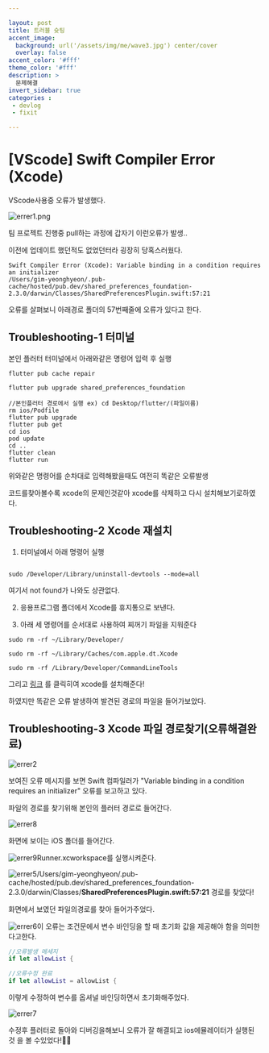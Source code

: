 ```yaml
---

layout: post
title: 트러블 슛팅
accent_image: 
  background: url('/assets/img/me/wave3.jpg') center/cover
  overlay: false
accent_color: '#fff'
theme_color: '#fff'
description: >
  문제해결
invert_sidebar: true
categories :
 - devlog	
 - fixit

---
```


# [VScode] Swift Compiler Error (Xcode)

VScode사용중 오류가 발생했다.

![errer1.png](../../../assets/img/blog/errer1.png)

팀 프로젝트 진행중 pull하는 과정에 갑자기 이런오류가 발생..

이전에 업데이트 했던적도 없었던터라 굉장히 당혹스러웠다. 

```
Swift Compiler Error (Xcode): Variable binding in a condition requires an initializer
/Users/gim-yeonghyeon/.pub-cache/hosted/pub.dev/shared_preferences_foundation-2.3.0/darwin/Classes/SharedPreferencesPlugin.swift:57:21

```

오류를 살펴보니 아래경로 폴더의 57번째줄에 오류가 있다고 한다.



## Troubleshooting-1 터미널

본인 플러터 터미널에서 아래와같은 명령어 입력 후 실행

```
flutter pub cache repair
```

```
flutter pub upgrade shared_preferences_foundation
```

```
//본인플러터 경로에서 실행 ex) cd Desktop/flutter/(파일이름)
rm ios/Podfile
flutter pub upgrade
flutter pub get
cd ios
pod update
cd ..
flutter clean
flutter run
```

위와같은 명령어를 순차대로 입력해봤을때도 여전히 똑같은 오류발생

코드를찾아볼수록 xcode의 문제인것같아 xcode를 삭제하고 다시 설치해보기로하였다.



## Troubleshooting-2 Xcode 재설치

1. 터미널에서 아래 명령어 실행

```

sudo /Developer/Library/uninstall-devtools --mode=all

```

여기서 not found가 나와도 상관없다.

2. 응용프로그램 폴더에서 Xcode를 휴지통으로 보낸다.

3. 아래 세 명령어를 순서대로 사용하여 찌꺼기 파일을 지워준다

```
sudo rm -rf ~/Library/Developer/
```

```
sudo rm -rf ~/Library/Caches/com.apple.dt.Xcode
```

```
sudo rm -rf /Library/Developer/CommandLineTools
```



그리고 [링크](https://agilecatch.github.io/devlog/fixit/2023-06-16-%ED%94%8C%EB%9F%AC%ED%84%B0%EC%84%A4%EC%B9%98/) 를 클릭히여 xcode를 설치해준다!

하였지만 똑같은 오류 발생하여 발견된 경로의 파일을 들어가보았다.



## Troubleshooting-3 Xcode 파일 경로찾기(오류해결완료)

![errer2](../../../assets/img/blog/errer2.png)

보여진 오류 메시지를 보면 Swift 컴파일러가 "Variable binding in a condition requires an initializer" 오류를 보고하고 있다. 

파일의 경로를 찾기위해 본인의 플러터 경로로 들어간다.

![errer8](../../../assets/img/blog/errer8.png)

화면에 보이는 iOS 폴더를 들어간다.

![errer9](../../../assets/img/blog/errer9.png)Runner.xcworkspace를 실행시켜준다.

![errer5](../../../assets/img/blog/errer5-8643449.png)/Users/gim-yeonghyeon/.pub-cache/hosted/pub.dev/shared_preferences_foundation-2.3.0/darwin/Classes/**SharedPreferencesPlugin.swift:57:21** 경로를 찾았다!

화면에서 보였던  파일의경로를 찾아 들어가주었다.

![errer6](../../../assets/img/blog/errer6.png)이 오류는 조건문에서 변수 바인딩을 할 때 초기화 값을 제공해야 함을 의미한다고한다.

```swift
//오류발생 메세지
if let allowList {
```

```swift
//오류수정 완료
if let allowList = allowList {
```

이렇게 수정하여 변수를 옵셔널 바인딩하면서 초기화해주었다.

![errer7](../../../assets/img/blog/errer7.png)

수정후 플러터로 돌아와 디버깅을해보니 오류가 잘 해결되고 ios에뮬레이터가 실행된 것 을 볼 수있었다!🙌🏻
